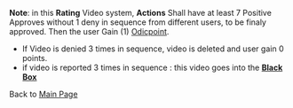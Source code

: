 <b>Note</b>: in this **Rating** Video system, **Actions** Shall have at least 7 Positive Approves without 1 deny in sequence from different users, to be finaly approved. Then the user Gain (1) [Odicpoint](../OdicPoints/README.md). 
- If Video is denied 3 times in sequence, video is deleted and user gain 0 points.
- if video is reported 3 times in sequence : this video goes into the <b>[Black Box](../BlackBox/README.md)</b>

Back to [Main Page](../../../EN_EN/README.md)